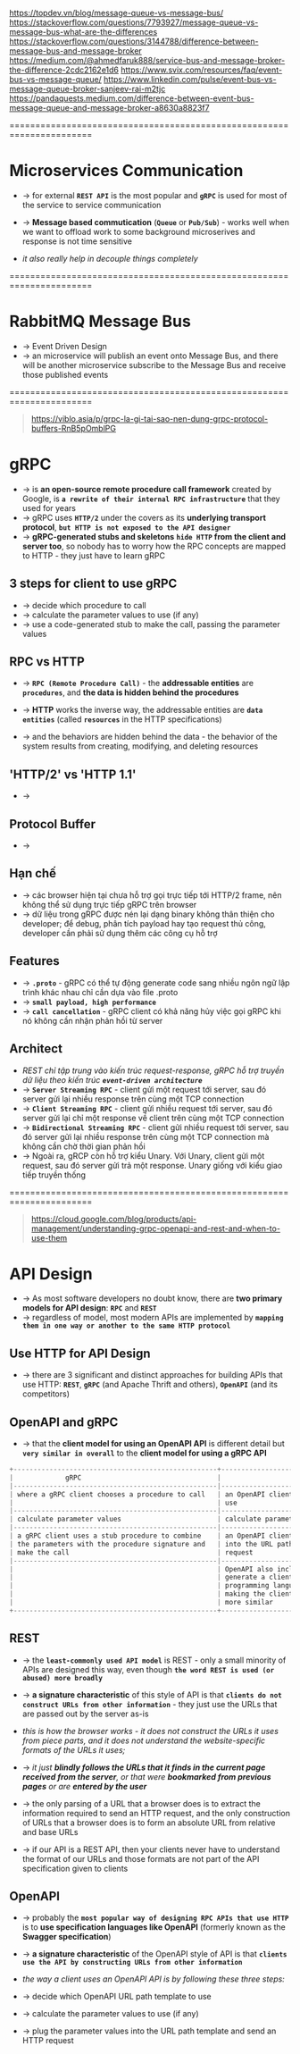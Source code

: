 https://topdev.vn/blog/message-queue-vs-message-bus/
https://stackoverflow.com/questions/7793927/message-queue-vs-message-bus-what-are-the-differences
https://stackoverflow.com/questions/3144788/difference-between-message-bus-and-message-broker
https://medium.com/@ahmedfaruk888/service-bus-and-message-broker-the-difference-2cdc2162e1d6
https://www.svix.com/resources/faq/event-bus-vs-message-queue/
https://www.linkedin.com/pulse/event-bus-vs-message-queue-broker-sanjeev-rai-m2tjc
https://pandaquests.medium.com/difference-between-event-bus-message-queue-and-message-broker-a8630a8823f7

======================================================================
# Microservices Communication
* -> for external **`REST API`** is the most popular and **`gRPC`** is used for most of the service to service communication

* -> **Message based commutication** (**`Queue`** or **`Pub/Sub`**) - works well when we want to offload work to some background microserives and response is not time sensitive
* _it also really help in decouple things completely_

======================================================================
# RabbitMQ Message Bus
* -> Event Driven Design
* -> an microservice will publish an event onto Message Bus, and there will be another microservice subscribe to the Message Bus and receive those published events

======================================================================
> https://viblo.asia/p/grpc-la-gi-tai-sao-nen-dung-grpc-protocol-buffers-RnB5pOmblPG

# gRPC
* -> is **an open-source remote procedure call framework** created by Google, is **`a rewrite of their internal RPC infrastructure`** that they used for years 
* -> gRPC uses **`HTTP/2`** under the covers as its **underlying transport protocol**, **`but HTTP is not exposed to the API designer`**
* -> **gRPC-generated stubs and skeletons** **`hide HTTP` from the client and server too**, so nobody has to worry how the RPC concepts are mapped to HTTP - they just have to learn gRPC

## 3 steps for client to use gRPC
* -> decide which procedure to call
* -> calculate the parameter values to use (if any)
* -> use a code-generated stub to make the call, passing the parameter values

## RPC vs HTTP
* -> **`RPC (Remote Procedure Call)`** - the **addressable entities** are **`procedures`**, and **the data is hidden behind the procedures**

* ->  **HTTP** works the inverse way, the addressable entities are **`data entities`** (called **`resources`** in the HTTP specifications)
* -> and the behaviors are hidden behind the data - the behavior of the system results from creating, modifying, and deleting resources 

## 'HTTP/2' vs 'HTTP 1.1'
* -> 

## Protocol Buffer
* ->

## Hạn chế
* -> các browser hiện tại chưa hỗ trợ gọi trực tiếp tới HTTP/2 frame, nên không thể sử dụng trực tiếp gRPC trên browser
* -> dữ liệu trong gRPC được nén lại dạng binary không thân thiện cho developer; để debug, phân tích payload hay tạo request thủ công, developer cần phải sử dụng thêm các công cụ hỗ trợ

## Features
* -> **`.proto`** - gRPC có thể tự động generate code sang nhiều ngôn ngữ lập trình khác nhau chỉ cần dựa vào file .proto
* -> **`small payload, high performance`**
* -> **`call cancellation`** - gRPC client có khả năng hủy việc gọi gRPC khi nó không cần nhận phản hồi từ server

## Architect
* _REST chỉ tập trung vào kiến trúc request-response,  gRPC hỗ trợ truyền dữ liệu theo kiến trúc **`event-driven architecture`**_
* -> **`Server Streaming RPC`** - client gửi một request tới server, sau đó server gửi lại nhiều response trên cùng một TCP connection
* -> **`Client Streaming RPC`** - client gửi nhiều request tới server, sau đó server gửi lại chỉ một response về client trên cùng một TCP connection
* -> **`Bidirectional Streaming RPC`** - client gửi nhiều request tới server, sau đó server gửi lại nhiều response trên cùng một TCP connection mà không cần chờ thời gian phản hồi
* -> Ngoài ra, gRCP còn hỗ trợ kiểu Unary. Với Unary, client gửi một request, sau đó server gửi trả một response. Unary giống với kiểu giao tiếp truyền thống

======================================================================
> https://cloud.google.com/blog/products/api-management/understanding-grpc-openapi-and-rest-and-when-to-use-them

# API Design
* -> As most software developers no doubt know, there are **two primary models for API design**: **`RPC`** and **`REST`**
* -> regardless of model, most modern APIs are implemented by **`mapping them in one way or another to the same HTTP protocol`**

## Use HTTP for API Design
* -> there are 3 significant and distinct approaches for building APIs that use HTTP: **`REST`**, **`gRPC`** (and Apache Thrift and others), **`OpenAPI`** (and its competitors)

## OpenAPI and gRPC
* -> that the **client model for using an OpenAPI API** is different detail but **`very similar in overall`** to the **client model for using a gRPC API**
```cs
+---------------------------------------------------+--------------------------------------------------+
|             gRPC                                  |                   OpenAPI                        |
|---------------------------------------------------|--------------------------------------------------|
| where a gRPC client chooses a procedure to call   | an OpenAPI client chooses a URL path template to | 
|                                                   | use                                              |
|---------------------------------------------------|--------------------------------------------------|
| calculate parameter values                        | calculate parameter values                       |
|---------------------------------------------------|--------------------------------------------------|
| a gRPC client uses a stub procedure to combine    | an OpenAPI client inserts the parameter values   |
| the parameters with the procedure signature and   | into the URL path template and issues an HTTP    |
| make the call                                     | request                                          |
|---------------------------------------------------|--------------------------------------------------|
|                                                   | OpenAPI also includes tools that will optionally |
|                                                   | generate a client stub procedure in the client   |
|                                                   | programming language that hides these details,   |
|                                                   | making the client experience of the two even     |
|                                                   | more similar                                     |
+---------------------------------------------------+--------------------------------------------------+
```

## REST
* -> the **`least-commonly used API model`** is REST - only a small minority of APIs are designed this way, even though **`the word REST is used (or abused) more broadly`**
* -> **a signature characteristic** of this style of API is that **`clients do not construct URLs from other information`** - they just use the URLs that are passed out by the server as-is

* _this is how the browser works - it does not construct the URLs it uses from piece parts, and it does not understand the website-specific formats of the URLs it uses;_
* -> _it just **blindly follows the URLs that it finds in the current page received from the server**, or that were **bookmarked from previous pages** or are **entered by the user**_

* -> the only parsing of a URL that a browser does is to extract the information required to send an HTTP request, and the only construction of URLs that a browser does is to form an absolute URL from relative and base URLs 
* -> if our API is a REST API, then your clients never have to understand the format of our URLs and those formats are not part of the API specification given to clients

## OpenAPI
* -> probably the **`most popular way of designing RPC APIs that use HTTP`** is to **use specification languages like OpenAPI** (formerly known as the **Swagger specification**)
* -> **a signature characteristic** of the OpenAPI style of API is that **`clients use the API by constructing URLs from other information`**

* _the way a client uses an OpenAPI API is by following these three steps:_
* -> decide which OpenAPI URL path template to use
* -> calculate the parameter values to use (if any)
* -> plug the parameter values into the URL path template and send an HTTP request